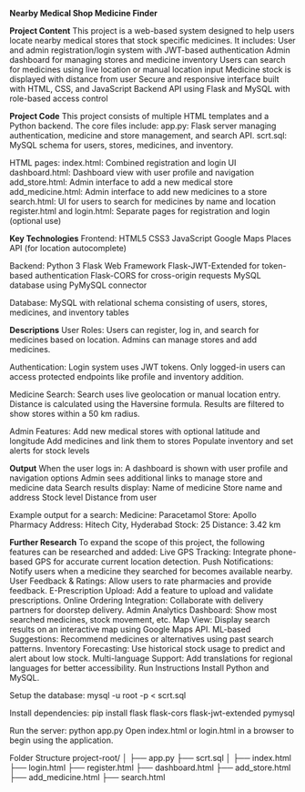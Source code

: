 **Nearby Medical Shop Medicine Finder**

**Project Content**
This project is a web-based system designed to help users locate nearby medical stores that stock specific medicines. It includes:
User and admin registration/login system with JWT-based authentication
Admin dashboard for managing stores and medicine inventory
Users can search for medicines using live location or manual location input
Medicine stock is displayed with distance from user
Secure and responsive interface built with HTML, CSS, and JavaScript
Backend API using Flask and MySQL with role-based access control

**Project Code**
This project consists of multiple HTML templates and a Python backend. The core files include:
app.py: Flask server managing authentication, medicine and store management, and search API.
scrt.sql: MySQL schema for users, stores, medicines, and inventory.

HTML pages:
index.html: Combined registration and login UI
dashboard.html: Dashboard view with user profile and navigation
add_store.html: Admin interface to add a new medical store
add_medicine.html: Admin interface to add new medicines to a store
search.html: UI for users to search for medicines by name and location
register.html and login.html: Separate pages for registration and login (optional use)

**Key Technologies**
Frontend:
HTML5
CSS3
JavaScript
Google Maps Places API (for location autocomplete)

Backend:
Python 3
Flask Web Framework
Flask-JWT-Extended for token-based authentication
Flask-CORS for cross-origin requests
MySQL database using PyMySQL connector

Database:
MySQL with relational schema consisting of users, stores, medicines, and inventory tables

**Descriptions**
User Roles:
Users can register, log in, and search for medicines based on location.
Admins can manage stores and add medicines.

Authentication:
Login system uses JWT tokens. Only logged-in users can access protected endpoints like profile and inventory addition.

Medicine Search:
Search uses live geolocation or manual location entry.
Distance is calculated using the Haversine formula.
Results are filtered to show stores within a 50 km radius.

Admin Features:
Add new medical stores with optional latitude and longitude
Add medicines and link them to stores
Populate inventory and set alerts for stock levels

**Output**
When the user logs in:
A dashboard is shown with user profile and navigation options
Admin sees additional links to manage store and medicine data
Search results display:
Name of medicine
Store name and address
Stock level
Distance from user

Example output for a search:
Medicine: Paracetamol
Store: Apollo Pharmacy
Address: Hitech City, Hyderabad
Stock: 25
Distance: 3.42 km

**Further Research**
To expand the scope of this project, the following features can be researched and added:
Live GPS Tracking: Integrate phone-based GPS for accurate current location detection.
Push Notifications: Notify users when a medicine they searched for becomes available nearby.
User Feedback & Ratings: Allow users to rate pharmacies and provide feedback.
E-Prescription Upload: Add a feature to upload and validate prescriptions.
Online Ordering Integration: Collaborate with delivery partners for doorstep delivery.
Admin Analytics Dashboard: Show most searched medicines, stock movement, etc.
Map View: Display search results on an interactive map using Google Maps API.
ML-based Suggestions: Recommend medicines or alternatives using past search patterns.
Inventory Forecasting: Use historical stock usage to predict and alert about low stock.
Multi-language Support: Add translations for regional languages for better accessibility.
Run Instructions
Install Python and MySQL.

Setup the database:
mysql -u root -p < scrt.sql

Install dependencies:
pip install flask flask-cors flask-jwt-extended pymysql

Run the server:
python app.py
Open index.html or login.html in a browser to begin using the application.

Folder Structure
project-root/
│
├── app.py
├── scrt.sql
│
├── index.html
├── login.html
├── register.html
├── dashboard.html
├── add_store.html
├── add_medicine.html
├── search.html
